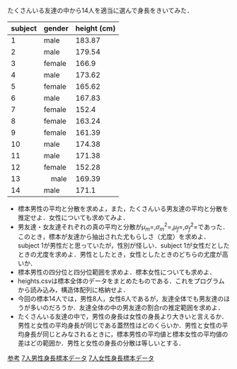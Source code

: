 たくさんいる友達の中から14人を適当に選んで身長をきいてみた．

|subject | gender | height (cm) |
| ------ | ------ | ----------- |
|      1 |   male |      183.87 |
|      2 |   male |      179.54 |
|      3 | female |      166.9  |
|      4 |   male |      173.62 |
|      5 | female |      165.62 |
|      6 |   male |      167.83 |
|      7 | female |      152.4  |
|      8 | female |      163.24 |
|      9 | female |      161.39 |
|     10 |   male |      174.38 |
|     11 |   male |      171.38 |
|     12 | female |      152.28 |
|     13 | 　male |      169.39 |
|     14 |   male |      171.1  |

* 標本男性の平均と分散を求めよ，また，たくさんいる男友達の平均と分散を推定せよ．女性についても求めてみよ．
* 男友達・女友達それぞれの真の平均と分散が$\mu_m=$,$\sigma^2_m=$,$\mu_f=$,$\sigma^2_f=$であった．このとき，標本が友達から抽出された尤もらしさ（尤度）を求めよ．subject 1が男性だと思っていたが，性別が怪しい．subject 1が女性だとしたときの尤度を求めよ．男性としたとき，女性としたときのどちらの尤度が高いか．
* 標本男性の四分位と四分位範囲を求めよ．標本女性についても求めよ．
* heights.csvは標本全体のデータをまとめたものである．これをプログラムから読み込み，構造体配列に格納せよ．
* 今回の標本14人では，男性8人，女性6人であるが，友達全体でも男友達のほうが多いのだろうか．友達全体の中の男友達の割合$r$の推定範囲を求めよ．
* たくさんいる友達の中で，男性の身長は女性の身長より大きいと言えるか．男性と女性の平均身長が同じである蓋然性はどのくらいか．男性と女性の平均身長が同じとみなされるときに，標本男性の平均値と標本女性の平均値の差はどの範囲か．男性と女性の身長の分散は等しいとする．


[参考][1]
[7人男性身長標本データ][2]
[7人女性身長標本データ][3]


[1]:Reference/quantile.md
[2]:sample/heights_male.csv
[3]:sample/heights_female.csv

